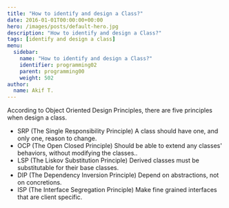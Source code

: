 ```yaml
---
title: "How to identify and design a Class?"
date: 2016-01-01T00:00:00+00:00
hero: /images/posts/default-hero.jpg
description: "How to identify and design a Class?"
tags: [identify and design a class]
menu:
  sidebar:
    name: "How to identify and design a Class?"
    identifier: programming02
    parent: programming00
    weight: 502
author:
  name: Akif T.
---
```


According to Object Oriented Design Principles, there are five principles when design a class.

- SRP (The Single Responsibility Principle) A class should have one, and only one, reason to change.
- OCP (The Open Closed Principle) Should be able to extend any classes' behaviors, without modifying the classes..
- LSP (The Liskov Substitution Principle) Derived classes must be substitutable for their base classes.
- DIP (The Dependency Inversion Principle) Depend on abstractions, not on concretions.
- ISP (The Interface Segregation Principle) Make fine grained interfaces that are client specific.



